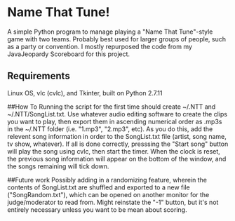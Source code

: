 # Name That Tune!
A simple Python program to manage playing a "Name That Tune"-style game with two teams. Probably best used for larger groups of people, such as a party or convention.
I mostly repurposed the code from my JavaJeopardy Scoreboard for this project.

## Requirements
Linux OS, vlc (cvlc), and Tkinter, built on Python 2.7.11

##How To
Running the script for the first time should create ~/.NTT and ~/.NTT/SongList.txt. Use whatever audio editing software to create the clips you want to play, then export them in ascending numerical order as .mp3s in the ~/.NTT folder (i.e. "1.mp3", "2.mp3", etc). As you do this, add the relevent song information in order to the SongList.txt file (artist, song name, tv show, whatever). If all is done correctly, presssing the "Start song" button will play the song using cvlc, then start the timer. When the clock is reset, the previous song information will appear on the bottom of the window, and the songs remaining will tick down.

##Future work
Possibly adding in a randomizing feature, wherein the contents of SongList.txt are shuffled and exported to a new file ("SongRandom.txt"), which can be opened on another monitor for the judge/moderator to read from.
Might reinstate the "-1" button, but it's not entirely necessary unless you want to be mean about scoring.
